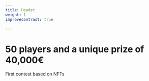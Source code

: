 ```yaml
---
title: Header
weight: 1
improvecontrast: true

---
```

# 50 players and a unique prize of 40,000€

 First contest based on NFTs